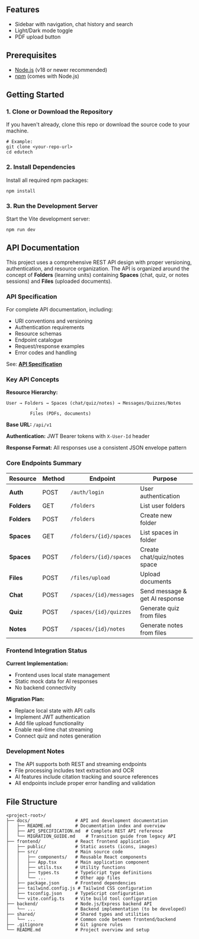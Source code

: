## Features
- Sidebar with navigation, chat history and search
- Light/Dark mode toggle
- PDF upload button

## Prerequisites
- [Node.js](https://nodejs.org/) (v18 or newer recommended)
- [npm](https://www.npmjs.com/) (comes with Node.js)

## Getting Started

### 1. Clone or Download the Repository
If you haven't already, clone this repo or download the source code to your machine.

```
# Example:
git clone <your-repo-url>
cd edutech
```

### 2. Install Dependencies
Install all required npm packages:

```
npm install
```

### 3. Run the Development Server
Start the Vite development server:

```
npm run dev
```

## API Documentation

This project uses a comprehensive REST API design with proper versioning, authentication, and resource organization. The API is organized around the concept of **Folders** (learning units) containing **Spaces** (chat, quiz, or notes sessions) and **Files** (uploaded documents).

### API Specification

For complete API documentation, including:
- URI conventions and versioning
- Authentication requirements
- Resource schemas
- Endpoint catalogue
- Request/response examples
- Error codes and handling

See: **[API Specification](./docs/API_SPECIFICATION.md)**

### Key API Concepts

**Resource Hierarchy:**
```
User → Folders → Spaces (chat/quiz/notes) → Messages/Quizzes/Notes
           ↓
         Files (PDFs, documents)
```

**Base URL:** `/api/v1`

**Authentication:** JWT Bearer tokens with `X-User-Id` header

**Response Format:** All responses use a consistent JSON envelope pattern

### Core Endpoints Summary

| Resource | Method | Endpoint | Purpose |
|----------|---------|-----------|---------|
| **Auth** | POST | `/auth/login` | User authentication |
| **Folders** | GET | `/folders` | List user folders |
| **Folders** | POST | `/folders` | Create new folder |
| **Spaces** | GET | `/folders/{id}/spaces` | List spaces in folder |
| **Spaces** | POST | `/folders/{id}/spaces` | Create chat/quiz/notes space |
| **Files** | POST | `/files/upload` | Upload documents |
| **Chat** | POST | `/spaces/{id}/messages` | Send message & get AI response |
| **Quiz** | POST | `/spaces/{id}/quizzes` | Generate quiz from files |
| **Notes** | POST | `/spaces/{id}/notes` | Generate notes from files |

### Frontend Integration Status

**Current Implementation:**
- Frontend uses local state management
- Static mock data for AI responses
- No backend connectivity

**Migration Plan:**
- Replace local state with API calls
- Implement JWT authentication
- Add file upload functionality
- Enable real-time chat streaming
- Connect quiz and notes generation

### Development Notes

- The API supports both REST and streaming endpoints
- File processing includes text extraction and OCR
- AI features include citation tracking and source references
- All endpoints include proper error handling and validation

## File Structure

```
<project-root>/
├── docs/                 # API and development documentation
│   ├── README.md         # Documentation index and overview
│   ├── API_SPECIFICATION.md  # Complete REST API reference
│   └── MIGRATION_GUIDE.md    # Transition guide from legacy API
├── frontend/             # React frontend application
│   ├── public/           # Static assets (icons, images)
│   ├── src/              # Main source code
│   │   ├── components/   # Reusable React components
│   │   ├── App.tsx       # Main application component
│   │   ├── utils.tsx     # Utility functions
│   │   ├── types.ts      # TypeScript type definitions
│   │   └── ...           # Other app files
│   ├── package.json      # Frontend dependencies
│   ├── tailwind.config.js # Tailwind CSS configuration
│   ├── tsconfig.json     # TypeScript configuration
│   └── vite.config.ts    # Vite build tool configuration
├── backend/              # Node.js/Express backend API
│   └── ...               # Backend implementation (to be developed)
├── shared/               # Shared types and utilities
│   └── ...               # Common code between frontend/backend
├── .gitignore            # Git ignore rules
└── README.md             # Project overview and setup
